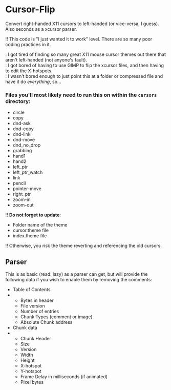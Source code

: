 # Cursor-Flip
Convert right-handed X11 cursors to left-handed (or vice-versa, I guess). 
Also seconds as a xcursor parser.

!! This code is "I just wanted it to work" level. There are so many poor coding practices in it.

: I got tired of finding so many great X11 mouse cursor themes out there that aren't left-handed (not anyone's fault).   
: I got bored of having to use GIMP to flip the xcursor files, and then having to edit the X-hotspots.   
: I wasn't bored enough to just point this at a folder or compressed file and have it do _everything_, so...

### Files you'll most likely need to run this on within the `cursors` directory:

- circle
- copy
- dnd-ask
- dnd-copy
- dnd-link
- dnd-move
- dnd_no_drop
- grabbing
- hand1
- hand2
- left_ptr
- left_ptr_watch
- link
- pencil
- pointer-move
- right_ptr
- zoom-in
- zoom-out

!! **Do not forget to update**:
 - Folder name of the theme
 - cursor.theme file
 - index.theme file

!! Otherwise, you risk the theme reverting and referencing the old cursors.

## Parser

This is as basic (read: lazy) as a parser can get, but will provide the following data if you wish to enable them by removing the comments:

- Table of Contents
- - Bytes in header
  - File version
  - Number of entries
  - Chunk Types (comment or image)
  - Absolute Chunk address
- Chunk data
- - Chunk Header
  - Size
  - Version
  - Width
  - Height
  - X-hotspot
  - Y-hotspot
  - Frame Delay in milliseconds (if animated)
  - Pixel bytes
